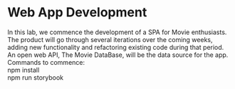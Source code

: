 # Web App Development

In this lab, we commence the development of a SPA for Movie enthusiasts. The product will go through several iterations over the coming weeks, adding new functionality and refactoring existing code during that period. An open web API, The Movie DataBase, will be the data source for the app.
<br/>
Commands to commence:
<br/>
npm install
<br/>
npm run storybook